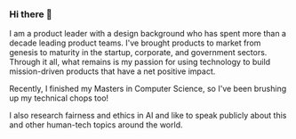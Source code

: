 ### Hi there 👋

<!--
**federicca/federicca** is a ✨ _special_ ✨ repository because its `README.md` (this file) appears on your GitHub profile.
If you picture a Venn diagram of Strategic thinking, Design and user focus, and technical chops, I like to think that I belong in that middle intersection. 

Here are some ideas to get you started:

- 🔭 I’m currently working on ...
- 🌱 I’m currently learning ...
- 👯 I’m looking to collaborate on ...
- 🤔 I’m looking for help with ...
- 💬 Ask me about ...
- 📫 How to reach me: ...
- 😄 Pronouns: ...
- ⚡ Fun fact: ...
-->


I am a product leader with a design background who has spent more than a decade leading product teams. I've brought products to market from genesis to maturity in the startup, corporate, and government sectors. Through it all, what remains is my passion for using technology to build mission-driven products that have a net positive impact. 

Recently, I finished my Masters in Computer Science, so I've been brushing up my technical chops too!

I also research fairness and ethics in AI and like to speak publicly about this and other human-tech topics around the world.

